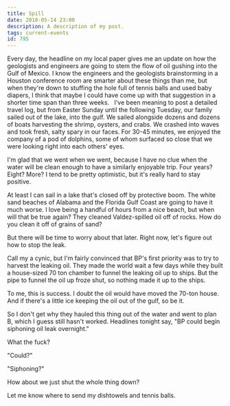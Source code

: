 ```yaml
---
title: Spill
date: 2010-05-14 23:00
description: A description of my post.
tags: current-events
id: 795
---
```

Every day, the headline on my local paper gives me an update on how the geologists and engineers are going to stem the flow of oil gushing into the Gulf of Mexico.  I know the engineers and the geologists brainstorming in a Houston conference room are smarter about these things than me, but when they're down to stuffing the hole full of tennis balls and used baby diapers, I think that maybe I could have come up with that suggestion in a shorter time span than three weeks.
<span class="spanEndPreview">&nbsp;</span>
I've been meaning to post a detailed travel log, but from Easter Sunday until the following Tuesday, our family sailed out of the lake, into the gulf.  We sailed alongside dozens and dozens of boats harvesting the shrimp, oysters, and crabs.  We crashed into waves and took fresh, salty spary in our faces.  For 30-45 minutes, we enjoyed the company of a pod of dolphins, some of whom surfaced so close that we were looking right into each others' eyes.

I'm glad that we went when we went, because I have no clue when the water will be clean enough to have a similarly enjoyable trip.  Four years?  Eight?  More?  I tend to be pretty optimistic, but it's really hard to stay positive.  

At least I can sail in a lake that's closed off by protective boom.  The white sand beaches of Alabama and the Florida Gulf Coast are going to have it much worse.  I love being a handful of hours from a nice beach, but when will that be true again?  They cleaned Valdez-spilled oil off of rocks.  How do you clean it off of grains of sand?  

But there will be time to worry about that later.  Right now, let's figure out how to stop the leak.

Call my a cynic, but I'm fairly convinced that BP's first priority was to try to harvest the leaking oil.  They made the world wait a few days while they built a house-sized 70 ton chamber to funnel the leaking oil up to ships.  But the pipe to funnel the oil up froze shut, so nothing made it up to the ships.

To me, this is success.  I doubt the oil would have moved the 70-ton house.  And if there's a little ice keeping the oil out of the gulf, so be it.

So I don't get why they hauled this thing out of the water and went to plan B, which I guess still hasn't worked.  Headlines tonight say, "BP could begin siphoning oil leak overnight."

What the fuck?

"Could?"

"Siphoning?"

How about we just shut the whole thing down?

Let me know where to send my dishtowels and tennis balls.